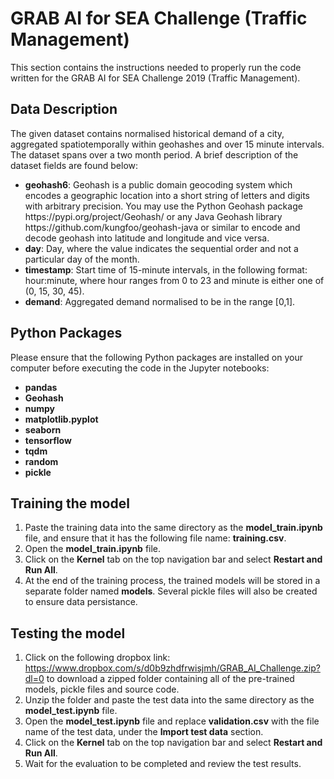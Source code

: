 <h1> GRAB AI for SEA Challenge (Traffic Management) </h1>

This section contains the instructions needed to properly run the code
written for the GRAB AI for SEA Challenge 2019 (Traffic Management).

<h2> Data Description </h2>
The given dataset contains normalised historical demand of a city, 
aggregated spatiotemporally within geohashes and over 15 minute 
intervals. The dataset spans over a two month period. A brief 
description of the dataset fields are found below:

<ul>
    <li>
        <strong>geohash6</strong>: Geohash is a public domain geocoding system which 
                                   encodes a geographic location into a short string of letters 
                                   and digits with arbitrary precision. You may use the Python 
                                   Geohash package https://pypi.org/project/Geohash/ or any Java 
                                   Geohash library https://github.com/kungfoo/geohash-java or 
                                   similar to encode and decode geohash into latitude and longitude
                                   and vice versa.
    </li>
    <li>
        <strong>day</strong>: Day, where the value indicates the sequential order and 
                              not a particular day of the month.
    </li>
    <li>
        <strong>timestamp</strong>: Start time of 15-minute intervals, in the following
                                    format: hour:minute, where hour ranges from 0 to 23 and 
                                    minute is either one of (0, 15, 30, 45).
    </li>
    <li>
        <strong>demand</strong>: Aggregated demand normalised to be in the range [0,1].
    </li>
</ul>

<h2>Python Packages</h2>
Please ensure that the following Python packages are installed on your computer 
before executing the code in the Jupyter notebooks: 

<ul>
    <li><strong>pandas</strong></li>
    <li><strong>Geohash</strong></li>
    <li><strong>numpy</strong></li>
    <li><strong>matplotlib.pyplot</strong></li>
    <li><strong>seaborn</strong></li>
    <li><strong>tensorflow</strong></li>
    <li><strong>tqdm</strong></li>
    <li><strong>random</strong></li>
    <li><strong>pickle</strong></li>
</ul>

<h2>Training the model</h2>
<ol>
    <li>
        Paste the training data into the same directory as the <strong>model_train.ipynb</strong> file,
        and ensure that it has the following file name: <strong>training.csv</strong>.
    </li>
    <li>
        Open the <strong>model_train.ipynb</strong> file.
    </li>
    <li>
        Click on the <strong>Kernel</strong> tab on the top navigation bar and select <strong>Restart 
        and Run All</strong>.
    </li>
    <li>
        At the end of the training process, the trained models will be stored
        in a separate folder named <strong>models</strong>. Several pickle files will also
        be created to ensure data persistance.
    </li>
</ol>

<h2>Testing the model</h2>
<ol>
    <li>
        Click on the following dropbox link: <a href=https://www.dropbox.com/s/d0b9zhdfrwisjmh/GRAB_AI_Challenge.zip?dl=0>
        https://www.dropbox.com/s/d0b9zhdfrwisjmh/GRAB_AI_Challenge.zip?dl=0</a> 
        to download a zipped folder containing all of the pre-trained models, 
        pickle files and source code.
    </li>
    <li>
        Unzip the folder and paste the test data into the same directory as the 
        <strong>model_test.ipynb</strong> file.
    </li>
    <li>
        Open the <strong>model_test.ipynb</strong> file and replace <strong>validation.csv</strong> with the file
        name of the test data, under the <strong>Import test data</strong> section.
    </li>
    <li>
        Click on the <strong>Kernel</strong> tab on the top navigation bar and select <strong>Restart 
        and Run All</strong>.
    </li>
    <li>
        Wait for the evaluation to be completed and review the test results.
    </li>
</ol>





